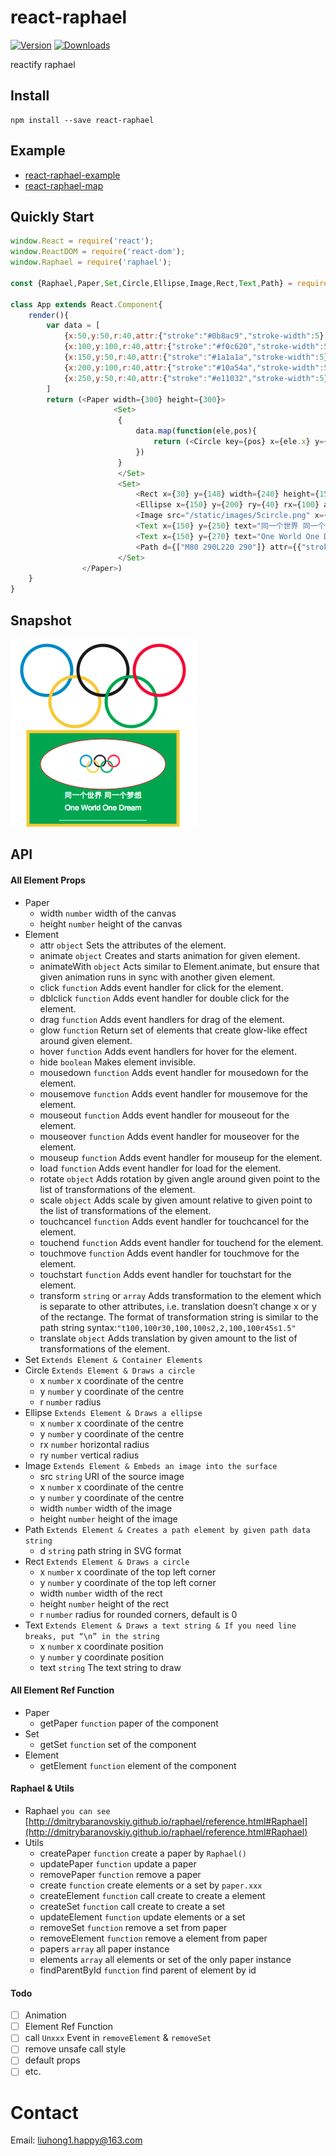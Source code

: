 # react-raphael

[![Version](https://img.shields.io/npm/v/react-raphael.svg)](https://www.npmjs.com/package/react-raphael)
[![Downloads](https://img.shields.io/npm/dt/react-raphael.svg)](https://www.npmjs.com/package/react-raphael)

reactify raphael

## Install

	npm install --save react-raphael

## Example

- [react-raphael-example](https://github.com/liuhong1happy/react-raphael-example)
- [react-raphael-map](https://github.com/liuhong1happy/react-raphael-map)

## Quickly Start

```js
window.React = require('react');
window.ReactDOM = require('react-dom');
window.Raphael = require('raphael');

const {Raphael,Paper,Set,Circle,Ellipse,Image,Rect,Text,Path} = require('react-raphael');

class App extends React.Component{
    render(){
        var data = [
            {x:50,y:50,r:40,attr:{"stroke":"#0b8ac9","stroke-width":5},animate:Raphael.animation({cx:60},500,"<>")},
            {x:100,y:100,r:40,attr:{"stroke":"#f0c620","stroke-width":5},animate:Raphael.animation({cx:105},500,"<>")},
            {x:150,y:50,r:40,attr:{"stroke":"#1a1a1a","stroke-width":5}},
            {x:200,y:100,r:40,attr:{"stroke":"#10a54a","stroke-width":5},animate:Raphael.animation({cx:195},500,"<>")},
            {x:250,y:50,r:40,attr:{"stroke":"#e11032","stroke-width":5},animate:Raphael.animation({cx:240},500,"<>")}
        ]
        return (<Paper width={300} height={300}>
                       <Set>    
                        {
                            data.map(function(ele,pos){
                                return (<Circle key={pos} x={ele.x} y={ele.y} r={ele.r} attr={ele.attr} animate={ele.animate}/>)
                            })
                        }
                        </Set>
						<Set>
                            <Rect x={30} y={148} width={240} height={150} attr={{"fill":"#10a54a","stroke":"#f0c620","stroke-width":5}}/>
							<Ellipse x={150} y={200} ry={40} rx={100} attr={{"fill":"#fff","stroke":"#e11032"}} glow={{width:100,fill:true,color:"#e11032",opacity:1}}/>
                            <Image src="/static/images/5circle.png" x={100} y={170} width={90} height={60} />
							<Text x={150} y={250} text="同一个世界 同一个梦想" attr={{"fill":"#fff"}}/>
							<Text x={150} y={270} text="One World One Dream" attr={{"fill":"#fff"}}/>
							<Path d={["M80 290L220 290"]} attr={{"stroke":"#fff"}}/>
						</Set>
                </Paper>)
    }
}
```

## Snapshot

![snapshot.png](snapshot.png)

## API

#### All Element Props

- Paper 
    - width `number` width of the canvas
    - height  `number` height of the canvas
- Element
	- attr `object` Sets the attributes of the element.
	- animate `object` Creates and starts animation for given element.
	- animateWith `object` Acts similar to Element.animate, but ensure that given animation runs in sync with another given element.
	- click `function` Adds event handler for click for the element.
	- dblclick `function` Adds event handler for double click for the element.
	- drag `function` Adds event handlers for drag of the element.
	- glow `function` Return set of elements that create glow-like effect around given element.
	- hover `function` Adds event handlers for hover for the element.
	- hide `boolean` Makes element invisible. 
	- mousedown `function` Adds event handler for mousedown for the element.
	- mousemove `function` Adds event handler for mousemove for the element.
	- mouseout `function` Adds event handler for mouseout for the element.
	- mouseover `function` Adds event handler for mouseover for the element.
	- mouseup `function` Adds event handler for mouseup for the element.
    - load `function` Adds event handler for load for the element.
	- rotate `object` Adds rotation by given angle around given point to the list of transformations of the element.
	- scale `object` Adds scale by given amount relative to given point to the list of transformations of the element.
	- touchcancel `function` Adds event handler for touchcancel for the element.
	- touchend `function` Adds event handler for touchend for the element.
	- touchmove `function` Adds event handler for touchmove for the element.
	- touchstart `function` Adds event handler for touchstart for the element.
	- transform `string` or `array` Adds transformation to the element which is separate to other attributes, i.e. translation doesn’t change x or y of the rectange. The format of transformation string is similar to the path string syntax:`"t100,100r30,100,100s2,2,100,100r45s1.5"`
	- translate `object` Adds translation by given amount to the list of transformations of the element.
- Set `Extends Element & Container Elements`
- Circle  `Extends Element & Draws a circle`
    - x `number` x coordinate of the centre
    - y `number` y coordinate of the centre
    - r `number` radius
- Ellipse `Extends Element & Draws a ellipse`
    - x `number` x coordinate of the centre
    - y `number` y coordinate of the centre
    - rx `number` horizontal radius
	- ry `number` vertical radius
- Image `Extends Element & Embeds an image into the surface`
	- src `string` URI of the source image
    - x `number` x coordinate of the centre
    - y `number` y coordinate of the centre
    - width `number` width of the image
	- height `number` height of the image
- Path `Extends Element & Creates a path element by given path data string`
    - d `string` path string in SVG format
- Rect `Extends Element & Draws a circle`
    - x `number` x coordinate of the top left corner
    - y `number` y coordinate of the top left corner
    - width `number` width of the rect
	- height `number` height of the rect
    - r `number` radius for rounded corners, default is 0
- Text `Extends Element & Draws a text string & If you need line breaks, put “\n” in the string`
    - x `number` x coordinate position
    - y `number` y coordinate position
    - text `string` The text string to draw
	
#### All Element Ref Function

- Paper
	- getPaper `function` paper of the component
- Set
	- getSet `function` set of the component
- Element
	- getElement `function` element of the component

#### Raphael & Utils

- Raphael `you can see ` [http://dmitrybaranovskiy.github.io/raphael/reference.html#Raphael](http://dmitrybaranovskiy.github.io/raphael/reference.html#Raphael)
- Utils
	- createPaper `function` create a paper by `Raphael()`
    - updatePaper `function` update a paper
    - removePaper `function` remove a paper
	- create `function` create elements or a set by `paper.xxx`
	- createElement `function` call create to create a element
	- createSet `function` call create to create a set
    - updateElement `function` update elements or a set 
	- removeSet `function` remove a set from paper 
	- removeElement `function` remove a element from paper 
	- papers `array` all paper instance
	- elements `array` all elements or set of the only paper instance
    - findParentById `function` find parent of element by id

#### Todo

- [ ] Animation
- [ ] Element Ref Function
- [ ] call `Unxxx` Event in `removeElement` & `removeSet`
- [ ] remove unsafe call style
- [ ] default props
- [ ] etc.
	
# Contact

Email: [liuhong1.happy@163.com](mailto:liuhong1.happy@163.com)